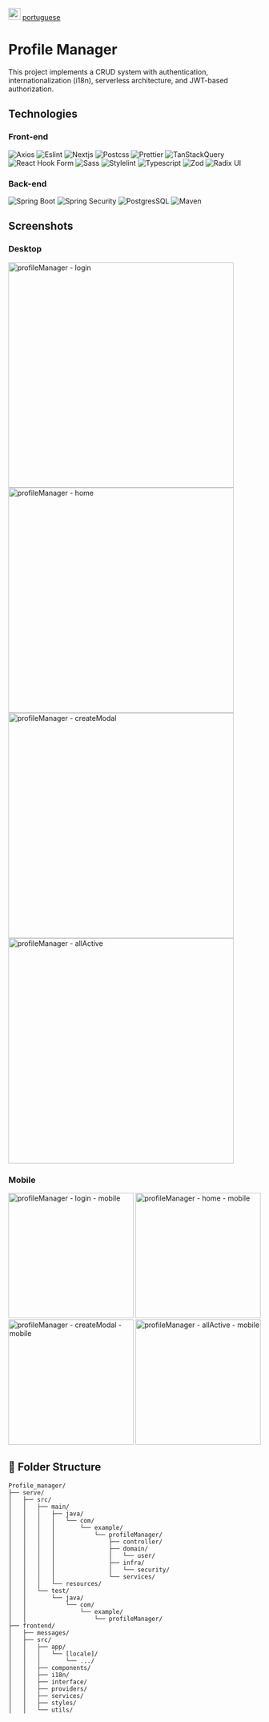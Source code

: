 <img src="https://github.com/user-attachments/assets/b4c4ca03-fc4f-499b-9595-ff1f0c9f3ddd" alt="portuguese" width="24"/> [portuguese](https://github.com/Rafael-Duarte-Silva/Profile_manager/blob/main/README-pt-BR.md)

# Profile Manager

  This project implements a CRUD system with authentication, internationalization (i18n), serverless architecture, and JWT-based authorization.
  
## Technologies
  ### Front-end

  ![Axios](https://img.shields.io/badge/Axios-5A29E4.svg?style=for-the-badge&logo=Axios&logoColor=white)
  ![Eslint](https://img.shields.io/badge/ESLint-4B32C3.svg?style=for-the-badge&logo=ESLint&logoColor=white)
  ![Nextjs](https://img.shields.io/badge/Next.js-000000.svg?style=for-the-badge&logo=nextdotjs&logoColor=white)
  ![Postcss](https://img.shields.io/badge/PostCSS-DD3A0A.svg?style=for-the-badge&logo=PostCSS&logoColor=white)
  ![Prettier](https://img.shields.io/badge/Prettier-F7B93E.svg?style=for-the-badge&logo=Prettier&logoColor=black)
  ![TanStackQuery](https://img.shields.io/badge/React%20Query-FF4154.svg?style=for-the-badge&logo=React-Query&logoColor=white)
  ![React Hook Form](https://img.shields.io/badge/React%20Hook%20Form-EC5990.svg?style=for-the-badge&logo=React-Hook-Form&logoColor=white)
  ![Sass](https://img.shields.io/badge/Sass-CC6699.svg?style=for-the-badge&logo=Sass&logoColor=white)
  ![Stylelint](https://img.shields.io/badge/stylelint-263238.svg?style=for-the-badge&logo=stylelint&logoColor=white)
  ![Typescript](https://img.shields.io/badge/TypeScript-007ACC?style=for-the-badge&logo=typescript&logoColor=white)
  ![Zod](https://img.shields.io/badge/Zod-3E67B1.svg?style=for-the-badge&logo=Zod&logoColor=white)
  ![Radix UI](https://img.shields.io/badge/Radix%20UI-161618.svg?style=for-the-badge&logo=Radix-UI&logoColor=white)

  ### Back-end
  ![Spring Boot](https://img.shields.io/badge/Spring%20Boot-6DB33F.svg?style=for-the-badge&logo=Spring-Boot&logoColor=white)
  ![Spring Security](https://img.shields.io/badge/Spring%20Security-6DB33F.svg?style=for-the-badge&logo=Spring-Security&logoColor=white)
  ![PostgresSQL](https://img.shields.io/badge/PostgreSQL-4169E1.svg?style=for-the-badge&logo=PostgreSQL&logoColor=white)
  ![Maven](https://img.shields.io/badge/Apache%20Maven-C71A36.svg?style=for-the-badge&logo=Apache-Maven&logoColor=white)
  
## Screenshots

### Desktop
  <img src="https://github.com/user-attachments/assets/45f79728-3fa0-423e-980e-e7c786101072" alt="profileManager - login" width="450"/>
  <img src="https://github.com/user-attachments/assets/6afa3256-7151-4c9a-9d51-f0e7337d246e" alt="profileManager - home" width="450"/>
  <img src="https://github.com/user-attachments/assets/7fcae263-7ad9-42e5-ab47-e275f1610353" alt="profileManager - createModal" width="450"/>
  <img src="https://github.com/user-attachments/assets/784b63ca-8a7e-4c75-af19-41f3f4fdfa01" alt="profileManager - allActive" width="450"/>

### Mobile
  <img src="https://github.com/user-attachments/assets/abd39db9-351b-4ccc-becb-167ae449216f" alt="profileManager - login - mobile" width="250"/>
  <img src="https://github.com/user-attachments/assets/353311fa-a803-49ab-a00f-56ed3a1c3841" alt="profileManager - home - mobile" width="250"/>
  <img src="https://github.com/user-attachments/assets/be7efcbf-6298-4569-9761-62c3ec1b8504" alt="profileManager - createModal - mobile" width="250"/>
  <img src="https://github.com/user-attachments/assets/4807d456-6b42-4972-ad31-a8fd9d3e17f5" alt="profileManager - allActive - mobile" width="250"/>

## 📁 Folder Structure
  ```
  Profile_manager/
  ├── serve/
  │   ├── src/
  │   │   ├── main/
  │   │   │   ├── java/
  │   │   │   │   └── com/
  │   │   │   │       └── example/
  │   │   │   │           └── profileManager/
  │   │   │   │               ├── controller/
  │   │   │   │               ├── domain/
  │   │   │   │               │   └── user/
  │   │   │   │               ├── infra/
  │   │   │   │               │   └── security/
  │   │   │   │               └── services/
  │   │   │   └── resources/
  │   │   └── test/
  │   │       └── java/
  │   │           └── com/
  │   │               └── example/
  │   │                   └── profileManager/
  ├── frontend/
  │   ├── messages/
  │   ├── src/
  │   │   ├── app/
  │   │   │   └── [locale]/
  │   │   │       └── .../
  │   │   ├── components/
  │   │   ├── i18n/
  │   │   ├── interface/
  │   │   ├── providers/
  │   │   ├── services/
  │   │   ├── styles/
  │   │   └── utils/
  ```

